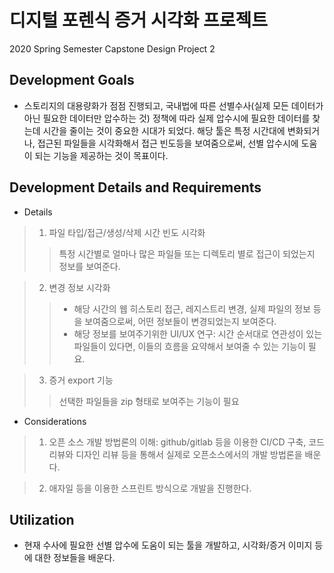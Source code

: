 디지털 포렌식 증거 시각화 프로젝트
===================================
2020 Spring Semester Capstone Design Project 2

## Development Goals

* 스토리지의 대용량화가 점점 진행되고, 국내법에 따른 선별수사(실제 모든 데이터가 아닌 필요한 데이터만 압수하는 것) 정책에 따라 실제 압수시에 필요한 데이터를 찾는데 시간을 줄이는 것이 중요한 시대가 되었다. 해당 툴은 특정 시간대에 변화되거나, 접근된 파일들을 시각화해서 접근 빈도등을 보여줌으로써, 선별 압수시에 도움이 되는 기능을 제공하는 것이 목표이다.

## Development Details and Requirements

* Details
> 1. 파일 타입/접근/생성/삭제 시간 빈도 시각화
>> 특정 시간별로 얼마나 많은 파일들 또는 디렉토리 별로 접근이 되었는지 정보를 보여준다.      


> 2. 변경 정보 시각화
>> + 해당 시간의 웹 히스토리 접근, 레지스트리 변경, 실제 파일의 정보 등을 보여줌으로써, 어떤 정보들이 변경되었는지 보여준다.
>> + 해당 정보를 보여주기위한 UI/UX 연구: 시간 순서대로 연관성이 있는 파일들이 있다면, 이들의 흐름을 요약해서 보여줄 수 있는 기능이 필요.


> 3. 증거 export 기능
>> 선택한 파일들을 zip 형태로 보여주는 기능이 필요       


* Considerations
> 1. 오픈 소스 개발 방법론의 이해: github/gitlab 등을 이용한 CI/CD 구축, 코드 리뷰와 디자인 리뷰 등을 통해서 실제로 오픈소스에서의 개발 방법론을 배운다.     

> 2. 애자일 등을 이용한 스프린트 방식으로 개발을 진행한다.     

## Utilization

* 현재 수사에 필요한 선별 압수에 도움이 되는 툴을 개발하고, 시각화/증거 이미지 등에 대한 정보들을 배운다.
